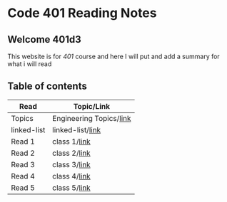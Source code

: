 # Code 401 Reading Notes

## Welcome 401d3

This website is for *401* course and here I will put and add a summary for what i will read 

## Table of contents

| Read    | Topic/Link|
|---|-----|
| Topics  | Engineering Topics/[link](https://ruwaid-401-advanced-javascript.github.io/reading-Notes/EngineeringTopics)|
| linked-list| linked-list/[link](https://ruwaid-401-advanced-javascript.github.io/reading-Notes/linked-list)          |
| Read 1  | class 1/[link](https://ruwaid-401-advanced-javascript.github.io/reading-Notes/class-01)                    |
| Read 2  | class 2/[link](https://ruwaid-401-advanced-javascript.github.io/reading-Notes/class-02)                    |
| Read 3  | class 3/[link](https://ruwaid-401-advanced-javascript.github.io/reading-Notes/class-03)                    |
| Read 4  | class 4/[link](https://ruwaid-401-advanced-javascript.github.io/reading-Notes/class-04)                    |
| Read 5  | class 5/[link](https://ruwaid-401-advanced-javascript.github.io/reading-Notes/class-05)                    |